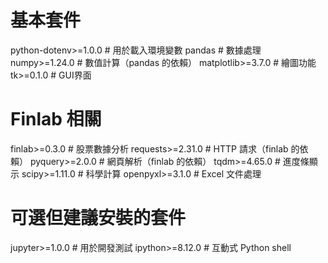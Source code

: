 # 基本套件
python-dotenv>=1.0.0    # 用於載入環境變數
pandas           # 數據處理
numpy>=1.24.0          # 數值計算（pandas 的依賴）
matplotlib>=3.7.0      # 繪圖功能
tk>=0.1.0              # GUI界面

# Finlab 相關
finlab>=0.3.0          # 股票數據分析
requests>=2.31.0       # HTTP 請求（finlab 的依賴）
pyquery>=2.0.0         # 網頁解析（finlab 的依賴）
tqdm>=4.65.0           # 進度條顯示
scipy>=1.11.0          # 科學計算
openpyxl>=3.1.0        # Excel 文件處理

# 可選但建議安裝的套件
jupyter>=1.0.0         # 用於開發測試
ipython>=8.12.0        # 互動式 Python shell
